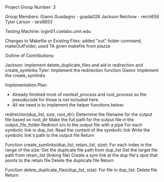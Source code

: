 Project Group Number: 3

Group Members: Gianni Guadagno - guada028 Jackson Reichow - reich656 Tyler Larson - lars6653

Testing Machine: login01.cselabs.umn.edu

Changes to Makefile or Existing Files: 
added "out" folder command, makeOutFolder, used TA given makefile from piazza

Outline of Contributions:

Jackson: implement delete_duplicate_files and aid in redirection and create_symlinks
Tyler: Implement the redirection function
Gianni: Implement the create_symlinks


Implementation Plan:

- Already finished most of nonleaf_process and root_process so the
pseudocode for those is not included here.
- All we need is to implement the helper functions below:


redirection(dup_list, size, root_dir):
    Determine the filename for the output file based on root_dir
    Make the full path for the output file in the output_file_folder
    Redirect s/o to the output file with a pipe
        For each symbolic link in dup_list:
            Read the content of the symbolic link
            Write the symbolic link's path to the output file
    Return


Function create_symlinks(dup_list, retain_list, size):
    For each index in the range of the size:
        Get the duplicate file path from dup_list
        Get the target file path from retain_list (linking file)
        Create a sym link at the dup file's spot that points to the retain file
        Delete the duplicate file
    Return


Function delete_duplicate_files(dup_list, size):
    For file in dup_list:
        Delete file
    Return 